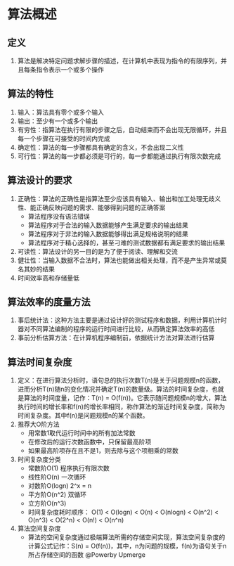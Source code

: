 # 算法概述

## 定义
1. 算法是解决特定问题求解步骤的描述，在计算机中表现为指令的有限序列，并且每条指令表示一个或多个操作

## 算法的特性
1. 输入：算法具有零个或多个输入
2. 输出：至少有一个或多个输出
3. 有穷性：指算法在执行有限的步骤之后，自动结束而不会出现无限循环，并且每一个步骤在可接受的时间内完成
4. 确定性：算法的每一步骤都具有确定的含义，不会出现二义性
5. 可行性：算法的每一步都必须是可行的，每一步都能通过执行有限次数完成

## 算法设计的要求
1. 正确性：算法的正确性是指算法至少应该具有输入、输出和加工处理无歧义性、能正确反映问题的需求、能够得到问题的正确答案
    + 算法程序没有语法错误
    + 算法程序对于合法的输入数据能够产生满足要求的输出结果
    + 算法程序对于非法的输入数据能够得出满足规格说明的结果
    + 算法程序对于精心选择的，甚至刁难的测试数据都有满足要求的输出结果
2. 可读性：算法设计的另一目的是为了便于阅读、理解和交流
3. 健壮性：当输入数据不合法时，算法也能做出相关处理，而不是产生异常或莫名其妙的结果
4. 时间效率高和存储量低

## 算法效率的度量方法
1. 事后统计法：这种方法主要是通过设计好的测试程序和数据，利用计算机计时器对不同算法编制的程序的运行时间进行比较，从而确定算法效率的高低
2. 事前分析估算方法：在计算机程序编制前，依据统计方法对算法进行估算

## 算法时间复杂度
1. 定义：在进行算法分析时，语句总的执行次数T(n)是关于问题规模n的函数，进而分析T(n)随n的变化情况并确定T(n)的数量级。算法的时间复杂度，也就是算法的时间度量，记作：T(n) = O(f(n))。它表示随问题规模n的增大，算法执行时间的增长率和f(n)的增长率相同，称作算法的渐近时间复杂度，简称为时间复杂度。其中f(n)是问题规模n的某个函数。
2. 推荐大O阶方法
    + 用常数1取代运行时间中的所有加法常数
    + 在修改后的运行次数函数中，只保留最高阶项
    + 如果最高阶项存在且不是1，则去除与这个项相乘的常数
3. 时间复杂度分类
    + 常数阶O(1)    程序执行有限次数
    + 线性阶O(n)    一次循环
    + 对数阶O(logn) 2^x = n
    + 平方阶O(n^2)  双循环
    + 立方阶O(n^3) 
    + 时间复杂度耗时顺序：
        O(1) < O(logn) < O(n) < O(nlogn) < O(n^2) < O(n^3) < O(2^n) < O(n!) < O(n^n)
4. 算法空间复杂度
    + 算法的空间复杂度通过极端算法所需的存储空间实现，算法空间复杂度的计算公式记作：S(n) = O(f(n))，其中，n为问题的规模，f(n)为语句关于n所占存储空间的函数
    @Powerby Upmerge